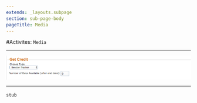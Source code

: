 ```yaml
---
extends: _layouts.subpage
section: sub-page-body
pageTitle: Media
---
```


#Activites: `Media`

---

![Image of Media](../img/activity/get_credit.png)

---

`stub`